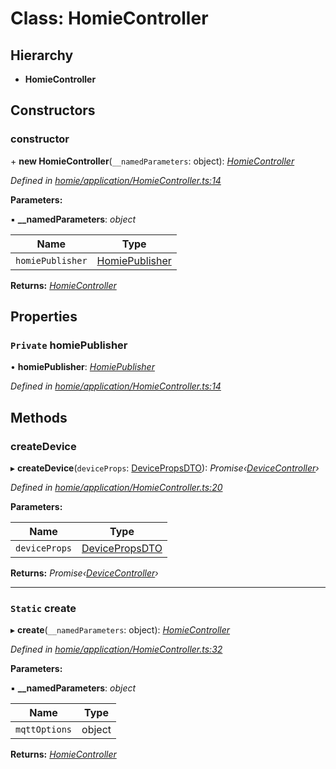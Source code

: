 # Class: HomieController

## Hierarchy

* **HomieController**

## Constructors

###  constructor

\+ **new HomieController**(`__namedParameters`: object): *[HomieController](homiecontroller.md)*

*Defined in [homie/application/HomieController.ts:14](https://github.com/AlejandroHerr/homieiot.ts/blob/0651aed/src/homie/application/HomieController.ts#L14)*

**Parameters:**

▪ **__namedParameters**: *object*

Name | Type |
------ | ------ |
`homiePublisher` | [HomiePublisher](homiepublisher.md) |

**Returns:** *[HomieController](homiecontroller.md)*

## Properties

### `Private` homiePublisher

• **homiePublisher**: *[HomiePublisher](homiepublisher.md)*

*Defined in [homie/application/HomieController.ts:14](https://github.com/AlejandroHerr/homieiot.ts/blob/0651aed/src/homie/application/HomieController.ts#L14)*

## Methods

###  createDevice

▸ **createDevice**(`deviceProps`: [DevicePropsDTO](../interfaces/devicepropsdto.md)): *Promise‹[DeviceController](devicecontroller.md)›*

*Defined in [homie/application/HomieController.ts:20](https://github.com/AlejandroHerr/homieiot.ts/blob/0651aed/src/homie/application/HomieController.ts#L20)*

**Parameters:**

Name | Type |
------ | ------ |
`deviceProps` | [DevicePropsDTO](../interfaces/devicepropsdto.md) |

**Returns:** *Promise‹[DeviceController](devicecontroller.md)›*

___

### `Static` create

▸ **create**(`__namedParameters`: object): *[HomieController](homiecontroller.md)*

*Defined in [homie/application/HomieController.ts:32](https://github.com/AlejandroHerr/homieiot.ts/blob/0651aed/src/homie/application/HomieController.ts#L32)*

**Parameters:**

▪ **__namedParameters**: *object*

Name | Type |
------ | ------ |
`mqttOptions` | object |

**Returns:** *[HomieController](homiecontroller.md)*
